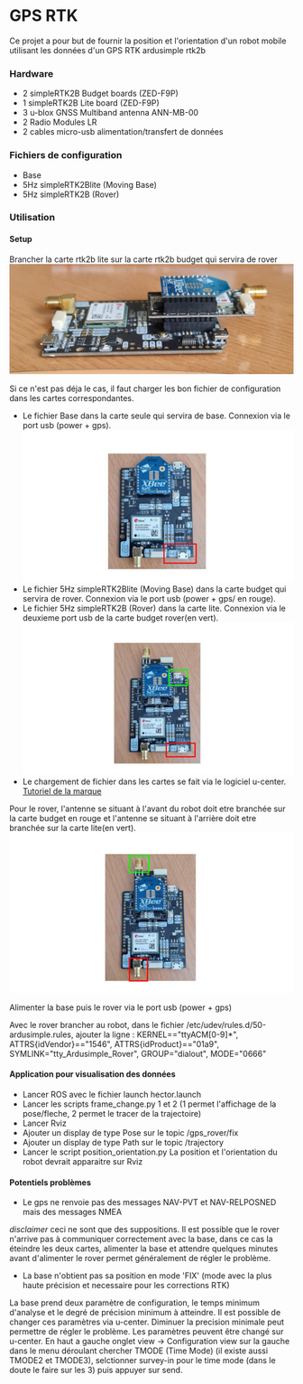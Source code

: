 # GPS RTK

Ce projet a pour but de fournir la position et l'orientation d'un robot mobile utilisant les données d'un GPS RTK ardusimple rtk2b

### Hardware

* 2 simpleRTK2B Budget boards (ZED-F9P)
* 1 simpleRTK2B Lite board (ZED-F9P)
* 3 u-blox GNSS Multiband antenna ANN-MB-00
* 2 Radio Modules LR
* 2 cables micro-usb alimentation/transfert de données

### Fichiers de configuration

* Base
* 5Hz simpleRTK2Blite (Moving Base)
* 5Hz simpleRTK2B (Rover)

### Utilisation
#### Setup
Brancher la carte rtk2b lite sur la carte rtk2b budget qui servira de rover 
![image du montage des cartes](images/budget_plus_lite.jpg)

Si ce n'est pas déja le cas, il faut charger les bon fichier de configuration dans les cartes correspondantes.

* Le fichier Base dans la carte seule qui servira de base. Connexion via le port usb (power + gps).
![image branchement base](images/Base.jpg)
* Le fichier 5Hz simpleRTK2Blite (Moving Base) dans la carte budget qui servira de rover.  Connexion via le port usb (power + gps/ en rouge).
* Le fichier 5Hz simpleRTK2B (Rover) dans la carte lite. Connexion via le deuxieme port usb de la carte budget rover(en vert).
![image rover](images/Rover_branchement.jpg)
* Le chargement de fichier dans les cartes se fait via le logiciel u-center.
[Tutoriel de la marque](https://www.ardusimple.com/configuration-files/)

Pour le rover, l'antenne se situant à l'avant du robot doit etre branchée sur la carte budget en rouge et l'antenne se situant à l'arrière doit etre branchée sur la carte lite(en vert).
![image_antennes rover](images/Rover_Antennes.jpg)

Alimenter la base puis le rover via le port usb (power + gps) 

Avec le rover brancher au robot, dans le fichier /etc/udev/rules.d/50-ardusimple.rules, ajouter la ligne : KERNEL=="ttyACM[0-9]*", ATTRS{idVendor}=="1546", ATTRS{idProduct}=="01a9", SYMLINK="tty_Ardusimple_Rover", GROUP="dialout", MODE="0666"


#### Application pour visualisation des données

* Lancer ROS avec le fichier launch hector.launch 
* Lancer les scripts frame_change.py 1 et 2 (1 permet l'affichage de la pose/fleche, 2 permet le tracer de la trajectoire)
* Lancer Rviz
* Ajouter un display de type Pose sur le topic /gps_rover/fix
* Ajouter un display de type Path sur le topic /trajectory
* Lancer le script position_orientation.py
La position et l'orientation du robot devrait apparaitre sur Rviz


#### Potentiels problèmes 

* Le gps ne renvoie pas des messages NAV-PVT et NAV-RELPOSNED mais des messages NMEA
  
*disclaimer* ceci ne sont que des suppositions. Il est possible que le rover n'arrive pas à communiquer correctement avec la base, dans ce cas la éteindre les deux cartes, alimenter la base et attendre quelques minutes avant d'alimenter le rover permet généralement de régler le problème.

* La base n'obtient pas sa position en mode 'FIX' (mode avec la plus haute précision et necessaire pour les corrections RTK)

La base prend deux paramètre de configuration, le temps minimum d'analyse et le degré de précision minimum à atteindre. Il est possible de changer ces paramètres via u-center. Diminuer la precision minimale peut permettre de régler le problème. 
Les paramètres peuvent être changé sur u-center. En haut a gauche onglet view -> Configuration view sur la gauche dans le menu déroulant chercher TMODE (Time Mode) (il existe aussi TMODE2 et TMODE3), selctionner survey-in pour le time mode (dans le doute le faire sur les 3) puis appuyer sur send.










